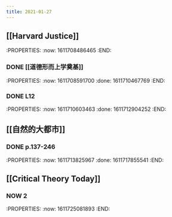 ```yaml
---
title: 2021-01-27
---
```


## [[Harvard Justice]]
:PROPERTIES:
:now: 1611708486465
:END:
### DONE [[道德形而上学奠基]]
:PROPERTIES:
:now: 1611708591700
:done: 1611710467769
:END:
### DONE L12
:PROPERTIES:
:now: 1611710603463
:done: 1611712904252
:END:
## [[自然的大都市]]
### DONE p.137-246
:PROPERTIES:
:now: 1611713825967
:done: 1611717855541
:END:
## [[Critical Theory Today]]
### NOW  2
:PROPERTIES:
:now: 1611725081893
:END:
###

